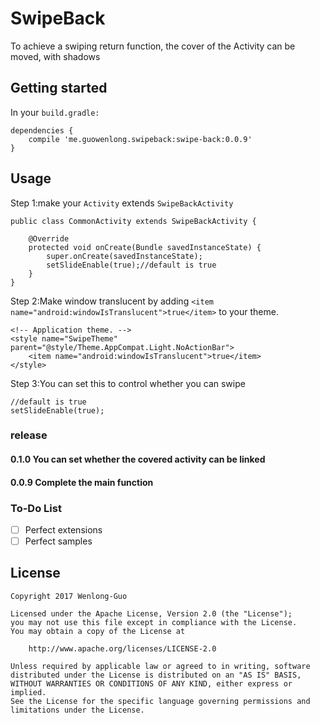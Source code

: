 # SwipeBack
To achieve a swiping return function, the cover of the Activity can be moved, with shadows
## Getting started

In your ```build.gradle:```

```
dependencies {
    compile 'me.guowenlong.swipeback:swipe-back:0.0.9'
}
```
## Usage
Step 1:make your ```Activity``` extends ```SwipeBackActivity```
```
public class CommonActivity extends SwipeBackActivity {

    @Override
    protected void onCreate(Bundle savedInstanceState) {
        super.onCreate(savedInstanceState);
        setSlideEnable(true);//default is true
    }
}
```
Step 2:Make window translucent by adding ```<item name="android:windowIsTranslucent">true</item>``` to your theme.
```
<!-- Application theme. -->
<style name="SwipeTheme" parent="@style/Theme.AppCompat.Light.NoActionBar">
    <item name="android:windowIsTranslucent">true</item>
</style>
```
Step 3:You can set this to control whether you can swipe 
```
//default is true
setSlideEnable(true);
```

### release
#### 0.1.0 You can set whether the covered activity can be linked
#### 0.0.9 Complete the main function
### To-Do List
- [ ] Perfect extensions
- [ ] Perfect samples

## License
```
Copyright 2017 Wenlong-Guo

Licensed under the Apache License, Version 2.0 (the "License");
you may not use this file except in compliance with the License.
You may obtain a copy of the License at

    http://www.apache.org/licenses/LICENSE-2.0

Unless required by applicable law or agreed to in writing, software
distributed under the License is distributed on an "AS IS" BASIS,
WITHOUT WARRANTIES OR CONDITIONS OF ANY KIND, either express or implied.
See the License for the specific language governing permissions and
limitations under the License.
```

